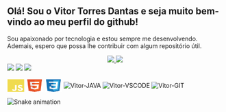 ## Olá! Sou o Vitor Torres Dantas e seja muito bem-vindo ao meu perfil do github! 

Sou apaixonado por tecnologia e estou sempre me desenvolvendo. Ademais, espero que possa lhe contribuir com algum repositório útil.

<div align="center">
  <a href="https://github.com/vtorresdantas">
  <img height="180em" src="https://github-readme-stats.vercel.app/api?username=vtorresdantas&show_icons=true&theme=dark&include_all_commits=true&count_private=true"/>
  <img height="180em" src="https://github-readme-stats.vercel.app/api/top-langs/?username=vtorresdantas&layout=compact&langs_count=7&count_private=false&theme=dark"/>
</div>

<div> 
  <a href="https://instagram.com/vtorresdantas7" target="_blank"><img src="https://img.shields.io/badge/-Instagram-%23E4405F?style=for-the-badge&logo=instagram&logoColor=white" target="_blank"></a> 
  <a href = "mailto:vtorresdantas7@gmail.com"><img src="https://img.shields.io/badge/-Gmail-%23333?style=for-the-badge&logo=gmail&logoColor=white" target="_blank"></a>
  <a href="https://www.linkedin.com/in/vtorresdantas7" target="_blank"><img src="https://img.shields.io/badge/-LinkedIn-%230077B5?style=for-the-badge&logo=linkedin&logoColor=white" target="_blank"></a> 
</div>

<div style="display: inline_block"><br>
  <img align="center" alt="Vitor-Js" height="30" width="40" src="https://raw.githubusercontent.com/devicons/devicon/master/icons/javascript/javascript-plain.svg">
  <img align="center" alt="Vitor-HTML" height="30" width="40" src="https://raw.githubusercontent.com/devicons/devicon/master/icons/html5/html5-original.svg">
  <img align="center" alt="Vitor-CSS" height="30" width="40" src="https://raw.githubusercontent.com/devicons/devicon/master/icons/css3/css3-original.svg">
  <img align="center" alt="Vitor-JAVA" height="30" width="40" src="https://cdn.jsdelivr.net/gh/devicons/devicon/icons/java/java-original.svg">
  <img align="center" alt="Vitor-VSCODE" height="30" width="40" src="https://cdn.jsdelivr.net/gh/devicons/devicon/icons/vscode/vscode-original.svg">
  <img align="center" alt="Vitor-GIT" height="30" width="40" src="https://cdn.jsdelivr.net/gh/devicons/devicon/icons/git/git-original.svg">
</div>
  
![Snake animation](https://github.com/vtorresdantas/vtorresdantas/blob/output/github-contribution-grid-snake.svg)

